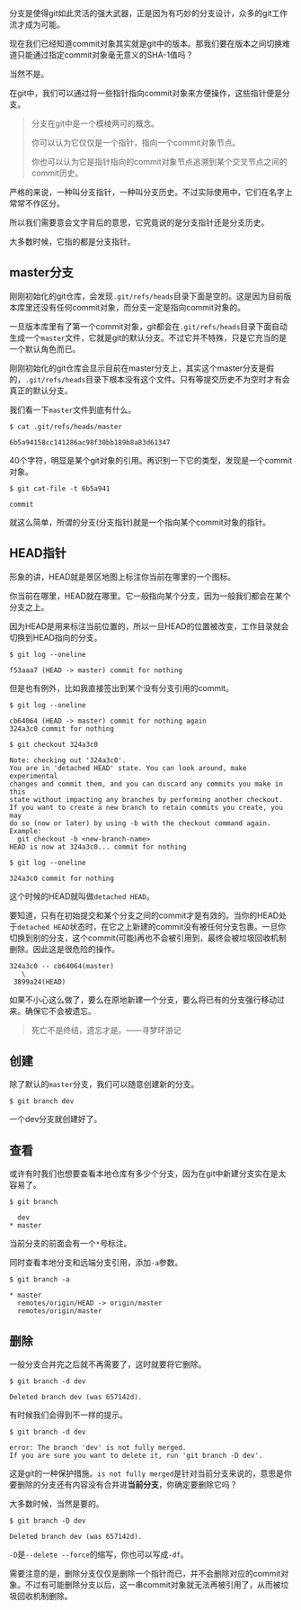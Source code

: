 分支是使得git如此灵活的强大武器，正是因为有巧妙的分支设计，众多的git工作流才成为可能。

现在我们已经知道commit对象其实就是git中的版本。那我们要在版本之间切换难道只能通过指定commit对象毫无意义的SHA-1值吗？

当然不是。

在git中，我们可以通过将一些指针指向commit对象来方便操作，这些指针便是分支。

> 分支在git中是一个模棱两可的概念。
>
> 你可以认为它仅仅是一个指针，指向一个commit对象节点。
>
> 你也可以认为它是指针指向的commit对象节点追溯到某个交叉节点之间的commit历史。

严格的来说，一种叫分支指针，一种叫分支历史。不过实际使用中，它们在名字上常常不作区分。

所以我们需要意会文字背后的意思，它究竟说的是分支指针还是分支历史。

大多数时候，它指的都是分支指针。

## master分支

刚刚初始化的git仓库，会发现`.git/refs/heads`目录下面是空的。这是因为目前版本库里还没有任何commit对象，而分支一定是指向commit对象的。

一旦版本库里有了第一个commit对象，git都会在`.git/refs/heads`目录下面自动生成一个`master`文件，它就是git的默认分支。不过它并不特殊，只是它充当的是一个默认角色而已。

刚刚初始化的git仓库会显示目前在master分支上，其实这个master分支是假的，`.git/refs/heads`目录下根本没有这个文件。只有等提交历史不为空时才有会真正的默认分支。

我们看一下`master`文件到底有什么。

```
$ cat .git/refs/heads/master

6b5a94158cc141286ac98f30bb189b8a83d61347
```

40个字符，明显是某个git对象的引用。再识别一下它的类型，发现是一个commit对象。

```
$ git cat-file -t 6b5a941

commit
```

就这么简单，所谓的分支(分支指针)就是一个指向某个commit对象的指针。

## HEAD指针

形象的讲，HEAD就是景区地图上标注你当前在哪里的一个图标。

你当前在哪里，HEAD就在哪里。它一般指向某个分支，因为一般我们都会在某个分支之上。

因为HEAD是用来标注当前位置的，所以一旦HEAD的位置被改变，工作目录就会切换到HEAD指向的分支。

```
$ git log --oneline

f53aaa7 (HEAD -> master) commit for nothing
```

但是也有例外，比如我直接签出到某个没有分支引用的commit。

```
$ git log --oneline

cb64064 (HEAD -> master) commit for nothing again
324a3c0 commit for nothing
```

```
$ git checkout 324a3c0

Note: checking out '324a3c0'.
You are in 'detached HEAD' state. You can look around, make experimental
changes and commit them, and you can discard any commits you make in this
state without impacting any branches by performing another checkout.
If you want to create a new branch to retain commits you create, you may
do so (now or later) by using -b with the checkout command again. Example:
  git checkout -b <new-branch-name>
HEAD is now at 324a3c0... commit for nothing
```

```
$ git log --oneline

324a3c0 commit for nothing
```

这个时候的HEAD就叫做`detached HEAD`。

要知道，只有在初始提交和某个分支之间的commit才是有效的。当你的HEAD处于`detached HEAD`状态时，在它之上新建的commit没有被任何分支包裹。一旦你切换到别的分支，这个commit(可能)再也不会被引用到，最终会被垃圾回收机制删除。因此这是很危险的操作。

```
324a3c0 -- cb64064(master)
   \
 3899a24(HEAD)
```

如果不小心这么做了，要么在原地新建一个分支，要么将已有的分支强行移动过来。确保它不会被遗忘。

> 死亡不是终结，遗忘才是。——寻梦环游记

## 创建

除了默认的`master`分支，我们可以随意创建新的分支。

```
$ git branch dev
```

一个dev分支就创建好了。

## 查看

或许有时我们也想要查看本地仓库有多少个分支，因为在git中新建分支实在是太容易了。

```
$ git branch

  dev
* master
```

当前分支的前面会有一个`*`号标注。

同时查看本地分支和远端分支引用，添加`-a`参数。

```
$ git branch -a

* master
  remotes/origin/HEAD -> origin/master
  remotes/origin/master
```

## 删除

一般分支合并完之后就不再需要了，这时就要将它删除。

```
$ git branch -d dev

Deleted branch dev (was 657142d).
```

有时候我们会得到不一样的提示。

```
$ git branch -d dev

error: The branch 'dev' is not fully merged.
If you are sure you want to delete it, run 'git branch -D dev'.
```

这是git的一种保护措施。`is not fully merged`是针对当前分支来说的，意思是你要删除的分支还有内容没有合并进**当前分支**，你确定要删除它吗？

大多数时候，当然是要的。

```
$ git branch -D dev

Deleted branch dev (was 657142d).
```

`-D`是`--delete --force`的缩写，你也可以写成`-df`。

需要注意的是，删除分支仅仅是删除一个指针而已，并不会删除对应的commit对象。不过有可能删除分支以后，这一串commit对象就无法再被引用了，从而被垃圾回收机制删除。